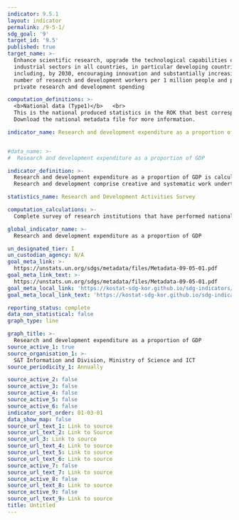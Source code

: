 ```yaml
---
indicator: 9.5.1
layout: indicator
permalink: /9-5-1/
sdg_goal: '9'
target_id: '9.5'
published: true
target_name: >-
  Enhance scientific research, upgrade the technological capabilities of
  industrial sectors in all countries, in particular developing countries,
  including, by 2030, encouraging innovation and substantially increasing the
  number of research and development workers per 1 million people and public and
  private research and development spending

computation_definitions: >-
  <b>National data (Type1)</b>   <br>
  This is the national produced statistics in the ROK that best corresponds to the definition of UN SDGs indicators. <br>
  Download the national metadata file for more information.

indicator_name: Research and development expenditure as a proportion of GDP


#data_name: >-
#  Research and development expenditure as a proportion of GDP

indicator_definition: >-
  Research and development expenditure as a proportion of GDP is calculated by dividing total annual R&D expenditure in the public sector and the private sector such as businesses, public research institutes, and universities, by the year’s GDP. <br>
  Research and development comprise creative and systematic work undertaken in order to increase the stock of knowledge including knowledge of humankind, culture and society and to devise new applications of available knowledge(OECD Frascati Manual, 93)

statistics_name: Research and Development Activities Survey

computation_calculations: >-
  Complete survey of research institutions that have performed national research and development activities, where data are collected through post surveys (administrative data collection)

global_indicator_name: >-
  Research and development expenditure as a proportion of GDP

un_designated_tier: I
un_custodian_agency: N/A
goal_meta_link: >-
  https://unstats.un.org/sdgs/metadata/files/Metadata-09-05-01.pdf   
goal_meta_link_text: >-
  https://unstats.un.org/sdgs/metadata/files/Metadata-09-05-01.pdf   
goal_meta_local_link: 'https://kostat-sdg-kor.github.io/sdg-indicators/public/data/Metadata-09-05-01_ENG.pdf'
goal_meta_local_link_text: 'https://kostat-sdg-kor.github.io/sdg-indicators/public/data/Metadata-09-05-01_ENG.pdf'

reporting_status: complete
data_non_statistical: false
graph_type: line

graph_title: >-
  Research and development expenditure as a proportion of GDP
source_active_1: true
source_organisation_1: >-
  S&T Information and Division, Ministry of Science and ICT
source_periodicity_1: Annually 

source_active_2: false
source_active_3: false
source_active_4: false
source_active_5: false
source_active_6: false
indicator_sort_order: 01-03-01
data_show_map: false
source_url_text_1: Link to source
source_url_text_2: Link to Source
source_url_3: Link to source
source_url_text_4: Link to source
source_url_text_5: Link to source
source_url_text_6: Link to source
source_active_7: false
source_url_text_7: Link to source
source_active_8: false
source_url_text_8: Link to source
source_active_9: false
source_url_text_9: Link to source
title: Untitled
---
```


